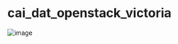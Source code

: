 # cai_dat_openstack_victoria
![image](https://github.com/khoan13583/cai_dat_openstack_victoria/assets/88971108/75efb966-0177-45ff-97d1-7bcac2c651a0)
